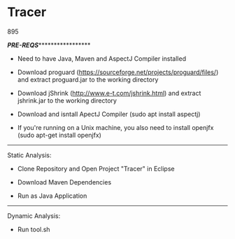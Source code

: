 # Tracer
895

 *****************************************************PRE-REQS**********************************************************************
 
 - Need to have Java, Maven and AspectJ Compiler installed
 
 - Download proguard (https://sourceforge.net/projects/proguard/files/) and extract proguard.jar to the working directory
 
 - Download jShrink (http://www.e-t.com/jshrink.html) and extract jshrink.jar to the working directory
 
 - Download and isntall ApectJ Compiler (sudo apt install aspectj)
		
 - If you're running on a Unix machine, you also need to install openjfx (sudo apt-get install openjfx)
 
**************************************************************************************************************************************

Static Analysis:

* Clone Repository and Open Project "Tracer" in Eclipse 

* Download Maven Dependencies 

* Run as Java Application 

**************************************************************************************************************************************

Dynamic Analysis:

- Run tool.sh

